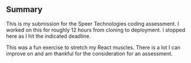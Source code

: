 ## Summary

This is my submission for the Speer Technologies coding assessment. I worked on this for roughly 12 hours from cloning to deployment. I stopped here as I hit the indicated deadline.

This was a fun exercise to stretch my React muscles. There is a lot I can improve on and am thankful for the consideration for an assessment.
